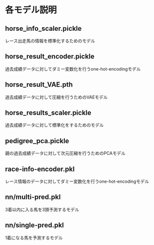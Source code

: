 # 各モデル説明

## horse_info_scaler.pickle

レース出走馬の情報を標準化するためのモデル  

## horse_result_encoder.pickle

過去成績データに対してダミー変数化を行うone-hot-encodingモデル  

## horse_result_VAE.pth

過去成績データに対して圧縮を行うためのVAEモデル  

## horse_results_scaler.pickle

過去成績データに対して標準化をするためのモデル  

## pedigree_pca.pickle

親の過去成績データに対して次元圧縮を行うためのPCAモデル  

## race-info-encoder.pkl

レース情報のデータに対してダミー変数化を行うone-hot-encodingモデル  

## nn/multi-pred.pkl

3着以内に入る馬を3頭予測するモデル  

## nn/single-pred.pkl

1着になる馬を予測するモデル  
